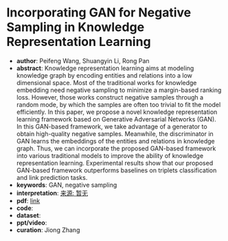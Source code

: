 # Incorporating GAN for Negative Sampling in Knowledge Representation Learning
* **author**: Peifeng Wang, Shuangyin Li, Rong Pan
* **abstract**: Knowledge representation learning aims at modeling knowledge graph by encoding entities and relations into a low dimensional space. Most of the traditional works for knowledge embedding need negative sampling to minimize a margin-based ranking loss. However, those works construct negative samples through a random mode, by which the samples are often too trivial to fit the model efficiently. In this paper, we propose a novel knowledge representation learning framework based on Generative Adversarial Networks (GAN). In this GAN-based framework, we take advantage of a generator to obtain high-quality negative samples. Meanwhile, the discriminator in GAN learns the embeddings of the entities and relations in knowledge graph. Thus, we can incorporate the proposed GAN-based framework into various traditional models to improve the ability of knowledge representation learning. Experimental results show that our proposed GAN-based framework outperforms baselines on triplets classification and link prediction tasks.
* **keywords**: GAN, negative sampling
* **interpretation**: [来源: 暂无]()
* **pdf**: [link](https://www.aaai.org/ocs/index.php/AAAI/AAAI18/paper/view/16094/15907)
* **code**: 
* **dataset**:
* **ppt/video**:
* **curation**: Jiong Zhang 
